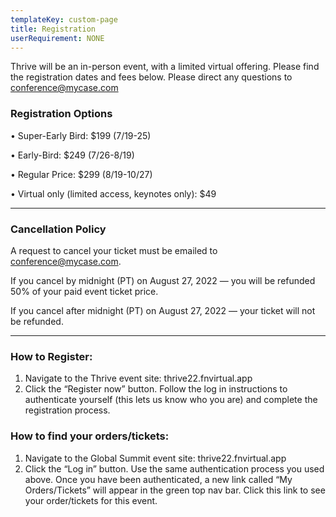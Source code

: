 ```yaml
---
templateKey: custom-page
title: Registration
userRequirement: NONE
---
```

Thrive will be an in-person event, with a limited virtual offering. Please find the registration dates and fees below. Please direct any questions to conference@mycase.com

### **Registration Options**

• Super-Early Bird: $199 (7/19-25)

• Early-Bird: $249 (7/26-8/19)

• Regular Price: $299 (8/19-10/27)

• Virtual only (limited access, keynotes only): $49

- - -

### **Cancellation Policy**

A request to cancel your ticket must be emailed to conference@mycase.com. 

If you cancel by midnight (PT) on August 27, 2022 — you will be refunded 50% of your paid event ticket price. 

If you cancel after midnight (PT) on August 27, 2022 — your ticket will not be refunded. 

- - -

### **How to Register:**

1. Navigate to the Thrive event site: thrive22.fnvirtual.app 
2. Click the “Register now” button. Follow the log in instructions to authenticate yourself (this lets us know who you are) and complete the registration process. 

### **How to find your orders/tickets:**

1. Navigate to the Global Summit event site: thrive22.fnvirtual.app 
2. Click the “Log in” button. Use the same authentication process you used above. Once you have been authenticated, a new link called “My Orders/Tickets” will appear in the green top nav bar. Click this link to see your order/tickets for this event.